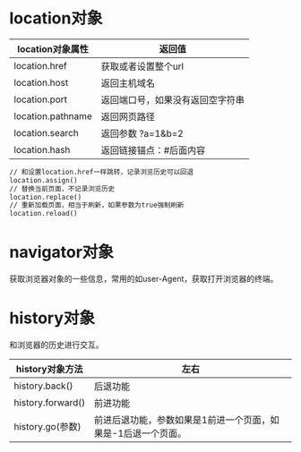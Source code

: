 # location对象

| location对象属性  | 返回值                           |
| ----------------- | -------------------------------- |
| location.href     | 获取或者设置整个url              |
| location.host     | 返回主机域名                     |
| location.port     | 返回端口号，如果没有返回空字符串 |
| location.pathname | 返回网页路径                     |
| location.search   | 返回参数 ?a=1&b=2                |
| location.hash     | 返回链接锚点：#后面内容          |



```html
// 和设置location.href一样跳转，记录浏览历史可以回退
location.assign()
// 替换当前页面，不记录浏览历史
location.replace()
// 重新加载页面，相当于刷新，如果参数为true强制刷新
location.reload()
```

# navigator对象

获取浏览器对象的一些信息，常用的如user-Agent，获取打开浏览器的终端。

# history对象

和浏览器的历史进行交互。

| history对象方法   | 左右                                                         |
| ----------------- | ------------------------------------------------------------ |
| history.back()    | 后退功能                                                     |
| history.forward() | 前进功能                                                     |
| history.go(参数)  | 前进后退功能，参数如果是1前进一个页面，如果是-1后退一个页面。 |

